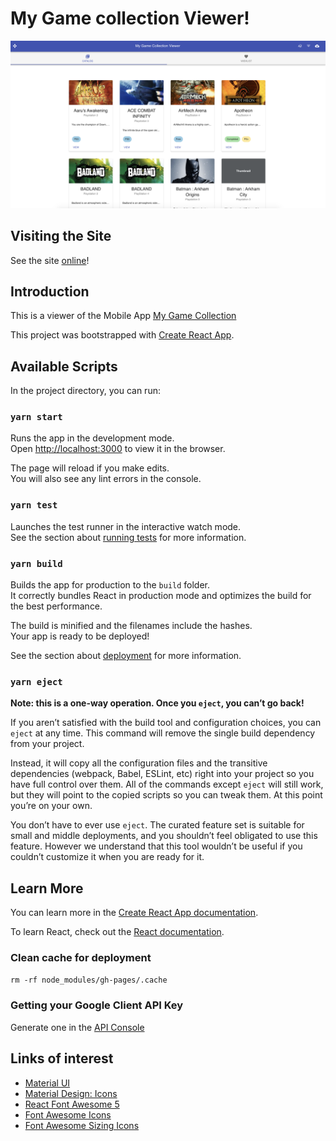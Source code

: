 # My Game collection Viewer!

![Cover](web/public/images/cover.png)

## Visiting the Site

See the site [online](https://filgaia.github.io/my-game-collection-viewer)!

## Introduction

This is a viewer of the Mobile App [My Game Collection](http://my-game-collection.tuyware.com/)

This project was bootstrapped with [Create React App](https://github.com/facebook/create-react-app).

## Available Scripts

In the project directory, you can run:

### `yarn start`

Runs the app in the development mode.\
Open [http://localhost:3000](http://localhost:3000) to view it in the browser.

The page will reload if you make edits.\
You will also see any lint errors in the console.

### `yarn test`

Launches the test runner in the interactive watch mode.\
See the section about [running tests](https://facebook.github.io/create-react-app/docs/running-tests) for more information.

### `yarn build`

Builds the app for production to the `build` folder.\
It correctly bundles React in production mode and optimizes the build for the best performance.

The build is minified and the filenames include the hashes.\
Your app is ready to be deployed!

See the section about [deployment](https://facebook.github.io/create-react-app/docs/deployment) for more information.

### `yarn eject`

**Note: this is a one-way operation. Once you `eject`, you can’t go back!**

If you aren’t satisfied with the build tool and configuration choices, you can `eject` at any time. This command will remove the single build dependency from your project.

Instead, it will copy all the configuration files and the transitive dependencies (webpack, Babel, ESLint, etc) right into your project so you have full control over them. All of the commands except `eject` will still work, but they will point to the copied scripts so you can tweak them. At this point you’re on your own.

You don’t have to ever use `eject`. The curated feature set is suitable for small and middle deployments, and you shouldn’t feel obligated to use this feature. However we understand that this tool wouldn’t be useful if you couldn’t customize it when you are ready for it.

## Learn More

You can learn more in the [Create React App documentation](https://facebook.github.io/create-react-app/docs/getting-started).

To learn React, check out the [React documentation](https://reactjs.org/).

### Clean cache for deployment

`rm -rf node_modules/gh-pages/.cache`

### Getting your Google Client API Key

Generate one in the [API Console](https://developers.google.com/identity/gsi/web/guides/get-google-api-clientid)

## Links of interest

- [Material UI](https://material-ui.com/)
- [Material Design: Icons](https://material.io/tools/icons/)
- [React Font Awesome 5](https://github.com/FortAwesome/react-fontawesome)
- [Font Awesome Icons](https://fontawesome.com/icons?d=gallery&m=free)
- [Font Awesome Sizing Icons](https://fontawesome.com/how-to-use/on-the-web/styling/sizing-icons)
